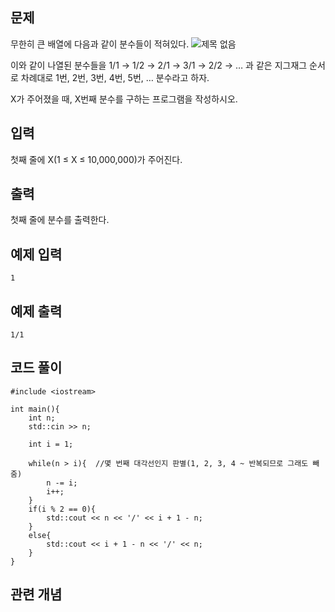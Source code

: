 ## 문제 
무한히 큰 배열에 다음과 같이 분수들이 적혀있다.
![제목 없음](https://github.com/khw274/Coding-Test/assets/125671828/d58adbf9-6811-4ff2-b49f-87700b65dfde)

이와 같이 나열된 분수들을 1/1 → 1/2 → 2/1 → 3/1 → 2/2 → … 과 같은 지그재그 순서로 차례대로 1번, 2번, 3번, 4번, 5번, … 분수라고 하자.

X가 주어졌을 때, X번째 분수를 구하는 프로그램을 작성하시오.
## 입력
첫째 줄에 X(1 ≤ X ≤ 10,000,000)가 주어진다.


## 출력
첫째 줄에 분수를 출력한다.


## 예제 입력 
```
1
```

## 예제 출력  
```
1/1
```
## 코드 풀이
```
#include <iostream>

int main(){
    int n;
    std::cin >> n;
    
    int i = 1;

    while(n > i){  //몇 번째 대각선인지 판별(1, 2, 3, 4 ~ 반복되므로 그래도 빼줌)
        n -= i;
        i++;
    }
    if(i % 2 == 0){
        std::cout << n << '/' << i + 1 - n;
    }
    else{
        std::cout << i + 1 - n << '/' << n;
    }
}
```
## 관련 개념
